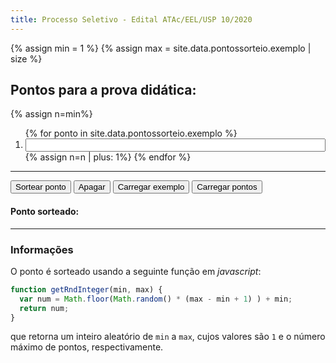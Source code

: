 ```yaml
---
title: Processo Seletivo - Edital ATAc/EEL/USP 10/2020
---
```


{% assign min = 1 %}
{% assign max = site.data.pontossorteio.exemplo | size %}

## Pontos para a prova didática:

{% assign n=min%}
<ol>
{% for ponto in site.data.pontossorteio.exemplo %}
<li><input id='{{n}}' type="text" style="width:100%"></li>
{% assign n=n | plus: 1%}
{% endfor %}
</ol>

---

<button type="button" id='sorteio' class='btn' onclick="document.getElementById('pontosorteado').innerHTML = getRndInteger({{min}}, {{max}})">Sortear ponto</button>
<button type="button" id='apagar' class='btn' onclick="resetstyle()">Apagar</button>
<button type="button" id='exemplo' class='btn' onclick="carrega_exemplo()">Carregar exemplo</button>
<button type="button" id='oficial' class='btn' onclick="carrega_oficial()">Carregar pontos</button>

#### Ponto sorteado: <span class="badge" id="pontosorteado">&nbsp;&nbsp;</span>

---

### Informações

O ponto é sorteado usando a seguinte função em _javascript_:

```javascript
function getRndInteger(min, max) {
  var num = Math.floor(Math.random() * (max - min + 1) ) + min;
  return num;
}
```

que retorna um inteiro aleatório de `min` a `max`, cujos valores são `1` e o número máximo de pontos, respectivamente.

<script>
document.getElementById("sorteio").disabled = true;
document.getElementById("apagar").disabled = true;

function getRndInteger(min, max) {
  var num = Math.floor(Math.random() * (max - min + 1) ) + min;
  document.getElementById(num).style.fontWeight = "900";
  document.getElementById("sorteio").disabled = true;
  document.getElementById("apagar").disabled = false;
  return num;
}

function resetstyle() {  
  for(num={{min}}; num<={{max}}; num++) {
    document.getElementById(num).style.fontWeight = null;
    document.getElementById('pontosorteado').innerHTML = "&nbsp;&nbsp;";
    document.getElementById("sorteio").disabled = false;
    document.getElementById("apagar").disabled = true;
  }
}

function carrega_exemplo() {
  {% assign n=1 %}
  {% for ponto in site.data.pontossorteio.exemplo %}
    document.getElementById("{{n}}").value = "{{ponto}}";
    {% assign n=n | plus: 1 %}
  {% endfor %}
  document.getElementById("sorteio").disabled = false;
}

function carrega_oficial() {
  {% assign n=1 %}
  {% for ponto in site.data.pontossorteio.oficial %}
    document.getElementById("{{n}}").value = "{{ponto}}";
    {% assign n=n | plus: 1 %}
  {% endfor %}
  document.getElementById("sorteio").disabled = false;
}
</script>
